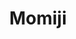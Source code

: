 ---
layout: place
title: "Momiji"
permalink: /district-of-columbia/washington/momiji.html
stateAbbr: DC
stateName: District of Columbia
cityName: Washington
seo:
  name: "Momiji"
  type: Restaurant
  links: http://www.momijidc.com/
description: "2-level spot with deck turning out hibachi dishes & creatively named rolls, plus handmade cocktails. Momiji serves delicious sushi in Washington, District of Columbia. Try fresh Japanese dishes for a great dining experience. Available for takeout, delivery, lunch, and dinner."
place_id: ChIJeyECzY23t4kRd6wE5kbVDzo
photos:
  - >-
    AUy1YQ3rq49cVYsx-qtz4yP9DLGVitgeHy9mXjk17KlW-7J0KZBB_YGlbU9r-Au5QjlS_i5_pDmClhqVNbmPfvHOpW4Dv2XqXBlla9K-AY63zAHmJLQoJbabJQDSQ6WcP3T5HwemN2zjyrmHIFdooxzmaaCgGmYWwCcGvYSUiKhhAsFj01pmxv3HfJvQox_P7ulnswCDYaluuH58AJjh4yKPlWusIsqGRNHT1iarLZfH1krTD_RQclpICHVnYk4AYJ2WqJcTLmL71tjebBs27g5vmd2CwQ29j55iKUuqPXjN_XFfqqC6U5vinH4iI7GOmPyxmz-rhxxg4WL1F8XQ1_KO6gYcXZFkyW-jjLiIHxOZgbUdQKJ7Gw3SCR3x9LQm7G65LfBOvWldJ4iAMm2SBKKKqXpxARHwD0sG2dOsgwLnrw5Z3Ntc
  - >-
    AUy1YQ3LGVX7y9fKtePInZwUEUrVJVBnIWdJzIP3Ti6PNB24IpvGrOtxZ5pnAnAbSa-u2ojtNQVfIPMLOLf5Fx-a0lCdACQVrZFqKfhYFHUVidHedADigu_o1oNHZLJuCxylmyvfzCOo3YdqiP2PNYIV3TuXxvY2VkIlBPrK6Jf1xMNG4hj5_ciKqZLfKq_lRnoirJ1uwaVvhMRXaqbrNC7MljMULDrFXCafAGj-sjESklabMaMZsYNbsVnuVnkVn23KQncb3QjhzuPXXfjssm9EnRM9pdNm0CsJmQ7qm1cCKPzt2I07qaToS1sKO8B0oY0OGviNb6CXizINAINd5vgZXdCVfm4DXTeXDZQOrF_5NJ5XUGxW2Dewa9IhHiWUUWJigRZJ-pOZBSgo3trCh9miLZZkIIO5XP-z2pqpr7i9T5CJbID_
  - >-
    AUy1YQ1nD0jxZUFEAP-W-Adh6dfUToqiw8Lg66S-d9JajDgOrOXUKceGxxF6lKB0tQ0jj24IBgs0hgKc2Gz6Ya-xwYaFsz23BcljcUSBKB8sMY2ZHsyjYY9QPA6ELg3Z8VaTG-_7XAEdyfgph9ALrepn-A_Yedsw4cdJgxHUzFgKVKmHr8StlgiD9JlHHqQ6EkdzmHnd1ZnL6mvCVB9mX8UyLNIw3B7PR31sBSzDhalJmm9v1W0hBYcHAsnGcMv0TO9ZPBA_072PGictxHTRMghQIgnZUpBZAUdNA4x4C_fjMqgDJjGrfUV6nq3gHi3Qf8JbrctxLjJpvCOp9yeQtWxds7_vBUmAEjEh_heOcPu7cbGLIaJfPsGZpcrPNFCCELRmCaSCc6QlBAm2j7mrpo9NAyEQ-W7He1OxEK9C7EbsavcnHA
  - >-
    AUy1YQ1WipJ7Ex1DnDdlgHr_uejcwsNclD5ZnDI10xL0XlGJeryzn8A9MAKbtdt-EbUPo1An0T4K1jNvlvo0Hn_ahKmpZ2ExQ_I9KbktF3ivzavCGWAB9SuF9yn2NwstRJLdEb5NmfNvB-wSQRIVKAcxerCKh_q5BcKdn4I_L9saKI2zIFnfuoYofMS0Bk8fwcJEngSxsDvqVZyr8WtFM-TDSSw9jFrcG4cWUvxZz7E-hZG9e_uaL9STxOs8MrZWiTk_pdPOT6eEqy9HykIRTRlN0hdDspu2hjRXB2HXASBToTWSB5qBDFi3-S3b__CQN-VEbG0Ugyxfm_3CSJmOtn-h1jeZCVy_ubFQEK-z1zR_PwsWx8LSeAMCjNOk6hzBOZAmeHnwXWG_UBK8ozeqByNnYC-sNISaZJzht15ftOSMjYU
  - >-
    AUy1YQ1f2yWKPumnJspVqyHbmRzke2irkE6Gqd0flkVIaUhqT56e0hxiXIhwc_aVFQekePXTJmsdp-CC213aiSHBvXFtQC6NJN0M8BOvErgeS6IZj8Xv0DKkOwLkadUzd_Bu7GnwFOqIod1jkBaldt-T7n9Vcwe7g1k13VffOwcEYlu6odOc4YV1WsyyzseqjMPN1AhL3MfyLiUnSEqaiFYOZGDYQzbySOjOl2UFooH7tXIEibhQTm2vF68I2__fH1126WWEm53aAtx9fnfNkR3OVR0EgPiVSgQDGFXfcwiycrH3jAmyH_NyAsgLouXtJ3keBYBNzHpIx7nosvsSKRxJnLtko_80oCX_1V5OnSLEmsTAHlGG4bm4Fspx01jQ7R9OyBDqAZQnQIcRvruY7de1aY119HcxKR8wC0X-hdZuIGd7tgv_
  - >-
    AUy1YQ238YDl8e_JPHAC_H7mQcCwWy9ebhs2jAxDtMLvUcpRF0Qc3KwmqBl8WXXGv3xPyEb9jExvdLI68zhkHgIOwlWr3-ZuXCL5Dn9mH0tmyAbSSnWFWiB-1uP4QPl8mrl8XG4j2vGFeH8FIN7po-_f94Dcq3qjmxw1EkEZT9DyE3CGoN6PRpHIMxEykdq4sZhYa7QQLcwUPbSg6RRbOrY9uoXogLszg_9M-B2DmnQgfLKhnSFHuYuHsJ5SlqvMl6XvY4Ls7ybJKvu4TGNUpgSDAq8eyhhQcRU5mGfe6KO8oTLqEcoOHYPTL4Etx_Gr1dGI-6fArUnqUxQliKmIcgSq-HVjN4z_8Ly95upjXFUZi4BN9F0jvaVHQgg7oN17AeWbryzSTOZoz-d9R2Ae_ZXY2amzaD-bif9X2gXN135wEvIs0A
  - >-
    AUy1YQ13Tp4j9z_Sqq1aH5esN4fQCAhDi_d-_qVfNQUVUhONcPm0ETN7kJ-nLIrg4mCBrC2jhL8UdRD6ILWOK2gIgLcmoU7g0LIjIiHiA5kS3OCi1bAEDP_2rto7lettZlymWq_EI__xnGv2I8npe3JsjYRvbTH5-QqA4RI0K31pKcsUFES8Wgjs6YqIvdyDF79URxEdWU2D7ZL-O0cHGqX4hrny0aZof8sWB04LxPd8Y9IojcbOPFfVFFthmYOu2lco0c9aS2lnThVsI2SkbUW4yJg8RusTemQQD1oyQPGbP2rr-EKw2wNjPC0upX_kEkg2cqhRj081dI_bBnOQ2__D3SYfD7DbzZlJTICLzlZSqmhUP8yLnX16iw_kZwNwS0ZCkMKSnuQqhlw2nRRz-SF0Y0Ky2Dmyju2TUb7iQcZa5qhW1zLE
  - >-
    AUy1YQ3tAWd6kV1ZiAIzG-MkHhyx17tdf8nCb05OhITW_SMPDY7U93sShbonAxGn_DmQWr-9warI967qhX849fpz1DF0cjh_IZ6l6lvzEkaJezDLtWhLNXL151kFtkKF9PA5k3JMnwdDyyI74D7TqpbTDahiZPfp9sicb4G6y-Nq34L9C8E-1ZY5mDjO_bDO_LRgztZa6pjkLjMGixXHujTkjNPL1yWgwjzTc1CY7191CmuVnmBxCdo16l8p2izf28aY_GDPnhek1EOi7Nc7g_WoTh_EohfNOUBge6AXNmft4MMBG6-huIE4wUyWZ0cvV7oSKx1CrlY5hCsb7nCOdBDE9dMdAI_G3FoExwA04Mv14DbvK4q-qkCHdqbGjKcRfVPVGKGvspf8xDTuyiQGbPM9W0zcz7w-bphfadJQeemRUEXfZw
  - >-
    AUy1YQ3MnKPxW3mdB-KtnD-k9tGQc0v4tMR3VbyzOkNf4d0LHzTEgwVjg8pDli9Ht_n6d8DDH1-cY9OiSAjWmxmzppB9-0rWghAYNZKRYUBS1h2fqYyIX7Xoy7w2kZhm1ax7E4KX6SmtwE8MZ6f3JktCrVmgOIvkOHn93HwmX_CtIrd42fdnuPV8C_C4iMHhPXWh6-sunXD57VhMdL_Wmbknt7uB4GqgMF5y6ub1PzcARUqFWdKgm9uMRGRmvyVO1Fc4pbDbJ_5F_0rmIUoZl00FPll1WWfmY2_K4tTWl8ifVB-IIuVzfbdqdPTuAdnfwBIeamv9uj6BvXpyyHY8Z92U28SBQVujJ1tJ46UoSthSk9U1unjmGMXJc6tLrUFglrroicT8Qt5OJ_wNgZbs8_Ha045fXuGoLTalTzrdtZw0O_SHSA
  - >-
    AUy1YQ09o3qZGTUkFoclcJNYER7QmBm5_nhfW2zCFiid8OBd74GKb4NXYVHKyt6huTSREe5i0txRwCIPvbrBLQGJxEWRGyA-Wcxe9TMGH3L5PIaIA3pSkfXCvcn9gj8HKTXPv42EzE3cix0Ia2UBgkuMMLd1AiMs41dQdE5lF33MHg2iEq-I-3dg52-hP5PhTuXdycEXaocDKMPLrml1YuCL7dpwgVSu4WpgQfH6m5duPJN7OoknR2UnOGHUL0_lBtceMgH608sBaGimrBozFCBfgrkzmisWHfD70OOOgR2XMRWguw6m-67si9-nVi5m7nOlIGSkXLSlCFX2nNhYhClXnYxMUMBMoQRmXQgWcgsahcax4D1TnL3mDAbkJbOgiSXw5DcROhqhh75lJhhDdwyWV7trq6ZEaugr7UmNN59Z-74Vyg
address: 505 H St NW, Washington, DC 20001, USA
street: 505 H St NW
city: Washington
state: DC
zip: '20001'
country: USA
neighborhood: Northwest Washington
latitude: '38.900008'
longitude: '-77.019125'
accessibility_options:
  wheelchairAccessibleParking: false
  wheelchairAccessibleEntrance: false
  wheelchairAccessibleSeating: false
business_status: OPERATIONAL
name: Momiji
google_maps_links:
  directionsUri: >-
    https://www.google.com/maps/dir//''/data=!4m7!4m6!1m1!4e2!1m2!1m1!1s0x89b7b78dcd02217b:0x3a0fd546e604ac77!3e0
  placeUri: https://maps.google.com/?cid=4183797079333973111
  writeAReviewUri: >-
    https://www.google.com/maps/place//data=!4m3!3m2!1s0x89b7b78dcd02217b:0x3a0fd546e604ac77!12e1
  reviewsUri: >-
    https://www.google.com/maps/place//data=!4m4!3m3!1s0x89b7b78dcd02217b:0x3a0fd546e604ac77!9m1!1b1
  photosUri: >-
    https://www.google.com/maps/place//data=!4m3!3m2!1s0x89b7b78dcd02217b:0x3a0fd546e604ac77!10e5
primary_type: Japanese Restaurant
opening_hours:
  regular: null
  current: null
secondary_opening_hours:
  regular:
    weekdayDescriptions: null
    type: null
  current:
    weekdayDescriptions: null
    type: null
phone: (202) 408-8110
price_level: PRICE_LEVEL_MODERATE
price_range: $20 &mdash; 30
rating: '4.3'
rating_count: 1083
website: http://www.momijidc.com/
reviews:
  - ChdDSUhNMG9nS0VJQ0FnTUNRck5QdHZBRRAB
  - ChZDSUhNMG9nS0VJQ0FnTURnNHE2RldBEAE
  - ChdDSUhNMG9nS0VJQ0FnSUNQeExtdnp3RRAB
  - ChdDSUhNMG9nS0VJQ0FnSURSLXZ6RmxBRRAB
  - ChdDSUhNMG9nS0VJQ0FnSUMweWJxanh3RRAB
parking_options: {}
payment_options:
  acceptsCreditCards: true
  acceptsDebitCards: true
  acceptsNfc: true
allow_dogs: null
curbside_pickup: null
delivery: true
dine_in: true
good_for_children: null
good_for_groups: true
good_for_sports: false
live_music: false
menu_for_children: false
outdoor_seating: false
reservable: null
restroom: true
serves_beer: true
serves_breakfast: false
serves_brunch: false
serves_cocktails: true
serves_coffee: null
serves_dinner: true
serves_dessert: false
serves_lunch: true
serves_vegetarian_food: true
serves_wine: true
takeout: true
summary: >-
  2-level spot with deck turning out hibachi dishes & creatively named rolls,
  plus handmade cocktails.

---